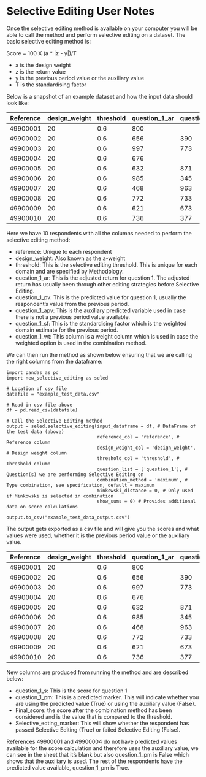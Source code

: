 # Selective Editing User Notes

Once the selective editing method is available on your computer you will be
able to call the method and perform selective editing on a dataset. The
basic selective editing method is:

Score = 100 X (a * |z - y|)/T

* a is the design weight
* z is the return value
* y is the previous period value or the auxiliary value
* T is the standardising factor

Below is a snapshot of an example dataset and how the input data should
look like:

| Reference | design_weight | threshold | question_1_ar | question_1_pv | question_1_apv | question_1_sf | question_1_wt |
| --- | --- | --- | --- | --- | --- | --- | --- |
| 49900001 | 20 | 0.6 | 800 | | 424 | 800000 | 1 |
| 49900002 | 20 | 0.6 | 656 | 390 | 259 | 800000 | 1 |
| 49900003 | 20 | 0.6 | 997 | 773 | 912 | 800000 | 1 |
| 49900004 | 20 | 0.6 | 676 |  | 334 | 800000 | 1 |
| 49900005 | 20 | 0.6 | 632 | 871 | 684 | 800000 | 1 |
| 49900006 | 20 | 0.6 | 985 | 345 | 312 | 800000 | 1 |
| 49900007 | 20 | 0.6 | 468 | 963 | 773 | 800000 | 1 |
| 49900008 | 20 | 0.6 | 772 | 733 | 833 | 800000 | 1 |
| 49900009 | 20 | 0.6 | 621 | 673 | 898 | 800000 | 1 |
| 49900010 | 20 | 0.6 | 736 | 377 | 646 | 800000 | 1 |

Here we have 10 respondents with all the columns needed to perform the
selective editing method:

-	reference: Unique to each respondent
-	design_weight: Also known as the a-weight
-	threshold: This is the selective editing threshold. This is unique for
each domain and are specified by Methodology.
-	question_1_ar: This is the adjusted return for question 1. The adjusted
return has usually been through other editing strategies before Selective
Editing.
-	question_1_pv: This is the predicted value for question 1, usually the
respondent’s value from the previous period.
-	question_1_apv: This is the auxiliary predicted variable used in case
there is not a previous period value available.
-	question_1_sf: This is the standardising factor which is the weighted
domain estimate for the previous period.
-	question_1_wt: This column is a weight column which is used in case the
weighted option is used in the combination method.

We can then run the method as shown below ensuring that we are calling the
right columns from the dataframe:

```
import pandas as pd
import new_selective_editing as seled

# Location of csv file
datafile = "example_test_data.csv"

# Read in csv file above
df = pd.read_csv(datafile)

# Call the Selective Editing method
output = seled.selective_editing(input_dataframe = df, # DataFrame of the test data (above)
                                 reference_col = 'reference', # Reference column
                                 design_weight_col = 'design_weight', # Design weight column
                                 threshold_col = 'threshold', # Threshold column
                                 question_list = ['question_1'], # Question(s) we are performing Selective Editing on
                                 combination_method = 'maximum', # Type combination, see specification, default = maximum
                                 minkowski_distance = 0, # Only used if Minkowski is selected in combination
                                 show_sums = 0) # Provides additional data on score calculations
                                 
output.to_csv("example_test_data_output.csv")
```

The output gets exported as a csv file and will give you the scores and what
values were used, whether it is the previous period value or the auxiliary
value.

| Reference | design_weight | threshold | question_1_ar | question_1_pv | question_1_apv | question_1_sf | question_1_s | question_1_pm | final_score | selective_editing_marker
| --- | --- | --- | --- | --- | --- | --- | --- | --- | --- | --- |
| 49900001 | 20 | 0.6 | 800 | | 424 | 800000 | 0.94 | FALSE | 0.94 | FALSE |
| 49900002 | 20 | 0.6 | 656 | 390 | 259 | 800000 | 0.665 | TRUE | 0.665 | FALSE |
| 49900003 | 20 | 0.6 | 997 | 773 | 912 | 800000 | 0.56 | TRUE | 0.56 | TRUE |
| 49900004 | 20 | 0.6 | 676 |  | 334 | 800000 | 0.855 | FALSE | 0.855 | FALSE |
| 49900005 | 20 | 0.6 | 632 | 871 | 684 | 800000 | 0.5975 | TRUE | 0.5975 | TRUE |
| 49900006 | 20 | 0.6 | 985 | 345 | 312 | 800000 | 1.6 | TRUE | 1.6 | FALSE |
| 49900007 | 20 | 0.6 | 468 | 963 | 773 | 800000 | 1.2375 | TRUE | 1.2375 | FALSE |
| 49900008 | 20 | 0.6 | 772 | 733 | 833 | 800000 | 0.0975 | TRUE | 0.0975 | TRUE |
| 49900009 | 20 | 0.6 | 621 | 673 | 898 | 800000 | 0.13 | TRUE | 0.13 | TRUE |
| 49900010 | 20 | 0.6 | 736 | 377 | 646 | 800000 | 0.8975 | TRUE | 0.8975 | FALSE |

New columns are produced from running the method and are described below:

-	question_1_s: This is the score for question 1
-	question_1_pm: This is a predicted marker. This will indicate whether you
are using the predicted value (True) or using the auxiliary value (False).
-	Final_score: the score after the combination method has been considered and
is the value that is compared to the threshold.
-	Selective_edting_marker: This will show whether the respondent has passed
Selective Editing (True) or failed Selective Editing (False).

References 49900001 and 49900004 do not have predicted values available for the
score calculation and therefore uses the auxiliary value, we can see in the
sheet that it’s blank but also question_1_pm is False which shows that the
auxiliary is used. The rest of the respondents have the predicted value
available, question_1_pm is True.
